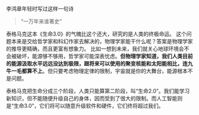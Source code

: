 李鸿章年轻时写过这样一句诗
> “一万年来谁著史”

泰格马克这本《生命3.0》的气魄比这个还大，研究的是人类的终极命运。
这个问题本来是交给哲学家和科幻作家去解决的，物理学家能干什么呢？答案是物理学家的推导更精确，而且更富有想象力。
比如一想到未来，我们就关心地球环境会不会被破坏，能源够不够用，哲学家可能深表忧虑。**但物理学家知道，我们人类目前的能源汲取水平远远没达到极限，跟将来可以使用的聚变核能和太阳能相比，连九牛一毛都算不上**。但只要考虑物理定律的限制，宇宙就是你的大舞台，能源根本不是问题。

泰格马克把生命分成三个阶段，人类只能算第二阶段，叫“生命2.0”。我们能学习新知识，但不能随便升级自己的身体，因而受到了很大的限制。而人工智能则是“生命3.0”，它们将可以随意升级软件和硬件，它们终将超过我们。